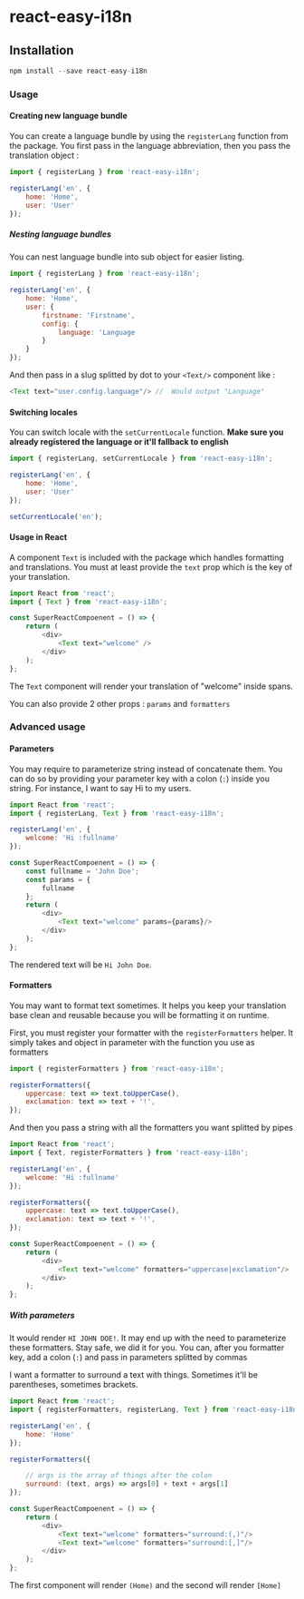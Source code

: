 # react-easy-i18n

## Installation

```js
npm install --save react-easy-i18n
```

### Usage

#### Creating new language bundle

You can create a language bundle by using the `registerLang` function from the package. You first pass in the language abbreviation, then you pass the translation object :
```js
import { registerLang } from 'react-easy-i18n';

registerLang('en', {
    home: 'Home',
    user: 'User'
});
```

##### Nesting language bundles

You can nest language bundle into sub object for easier listing.
```js
import { registerLang } from 'react-easy-i18n';

registerLang('en', {
    home: 'Home',
    user: {
        firstname: 'Firstname',
        config: {
            language: 'Language
        }
    }
});
```

And then pass in a slug splitted by dot to your `<Text/>` component like :

```js
<Text text="user.config.language"/> //  Would output "Language"
```

#### Switching locales

You can switch locale with the `setCurrentLocale` function. **Make sure you already registered the language or it'll fallback to english**

```js
import { registerLang, setCurrentLocale } from 'react-easy-i18n';

registerLang('en', {
    home: 'Home',
    user: 'User'
});

setCurrentLocale('en');
```

#### Usage in React

A component `Text` is included with the package which handles formatting and translations. You must at least provide the `text` prop which is the key of your translation.

```js
import React from 'react';
import { Text } from 'react-easy-i18n';

const SuperReactCompoenent = () => {
    return (
        <div>
            <Text text="welcome" />
        </div>
    );
};
```

The `Text` component will render your translation of "welcome" inside spans.

You can also provide 2 other props : `params` and `formatters`

### Advanced usage

#### Parameters

You may require to parameterize string instead of concatenate them. You can do so by providing your parameter key with a colon (`:`) inside you string. For instance, I want to say Hi to my users.

```js
import React from 'react';
import { registerLang, Text } from 'react-easy-i18n';

registerLang('en', {
    welcome: 'Hi :fullname'
});

const SuperReactCompoenent = () => {
    const fullname = 'John Doe';
    const params = {
        fullname
    };
    return (
        <div>
            <Text text="welcome" params={params}/>
        </div>
    );
};
```

The rendered text will be `Hi John Doe`.

#### Formatters

You may want to format text sometimes. It helps you keep your translation base clean and reusable because you will be formatting it on runtime.

First, you must register your formatter with the `registerFormatters` helper. It simply takes and object in parameter with the function you use as formatters

```js
import { registerFormatters } from 'react-easy-i18n';

registerFormatters({
    uppercase: text => text.toUpperCase(),
    exclamation: text => text + '!',
});
```

And then you pass a string with all the formatters you want splitted by pipes

```js
import React from 'react';
import { Text, registerFormatters } from 'react-easy-i18n';

registerLang('en', {
    welcome: 'Hi :fullname'
});

registerFormatters({
    uppercase: text => text.toUpperCase(),
    exclamation: text => text + '!',
});

const SuperReactCompoenent = () => {
    return (
        <div>
            <Text text="welcome" formatters="uppercase|exclamation"/>
        </div>
    );
};
```

##### With parameters

It would render `HI JOHN DOE!`. It may end up with the need to parameterize these formatters. Stay safe, we did it for you. You can, after you formatter key, add a colon (`:`) and pass in parameters splitted by commas

I want a formatter to surround a text with things. Sometimes it'll be parentheses, sometimes brackets.

```js
import React from 'react';
import { registerFormatters, registerLang, Text } from 'react-easy-i18n';

registerLang('en', {
    home: 'Home'
});

registerFormatters({

    // args is the array of things after the colon
    surround: (text, args) => args[0] + text + args[1]
});

const SuperReactCompoenent = () => {
    return (
        <div>
            <Text text="welcome" formatters="surround:(,)"/>
            <Text text="welcome" formatters="surround:[,]"/>
        </div>
    );
};
```

The first component will render `(Home)` and the second will render `[Home]`
